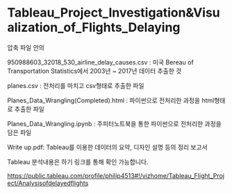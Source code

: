 # Tableau_Project_Investigation&Visualization_of_Flights_Delaying
압축 파일 안의

950988603_32018_530_airline_delay_causes.csv : 미국 Bereau of Transportation Statistics에서 2003년 ~ 2017년 데이터 추출한 것

planes.csv : 전처리를 마치고 csv형태로 추출한 파일

Planes_Data_Wrangling(Completed).html : 파이썬으로 전처리한 과정을 html형태로 추출한 파일

Planes_Data_Wrangling.ipynb : 주피터노트북을 통한 파이썬으로 전처리한 과정을 담은 파일

Write up.pdf: Tableau를 이용한 데이터의 요약, 디자인 설명 등의 정리 보고서 

Tableau 분석내용은 하기 링크를 통해 확인 가능합니다.

https://public.tableau.com/profile/philip4513#!/vizhome/Tableau_Flight_Project/Analysisofdelayedflights
